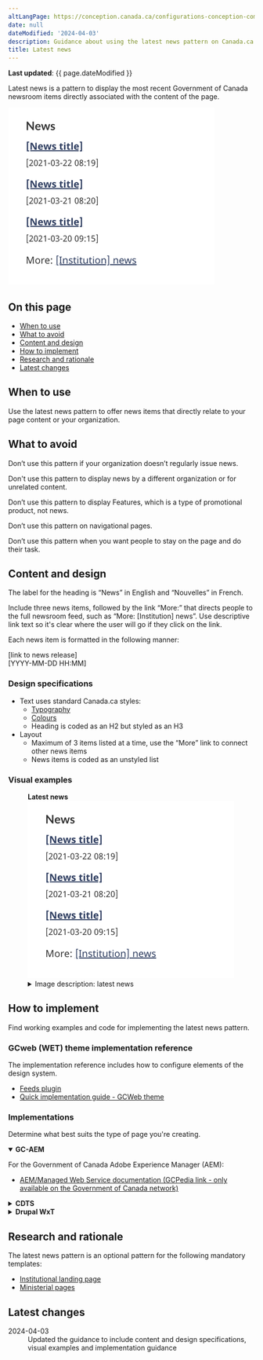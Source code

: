 ```yaml
---
altLangPage: https://conception.canada.ca/configurations-conception-communes/nouveautes.html
date: null
dateModified: '2024-04-03'
description: Guidance about using the latest news pattern on Canada.ca.
title: Latest news
---
```

<p><strong>Last updated</strong>: {{ page.dateModified }}</p>
<p>Latest news is a pattern to display the most recent Government of Canada newsroom items directly associated with the content of the page.</p>
<div class="pattern-demo mrgn-tp-lg mrgn-bttm-xl"><img src="../images/latest-news-en.png" class="img-responsive" alt="" /></div>
<section>
    <h2>On this page</h2>
    <ul>
        <li><a href="#use">When to use</a></li>
        <li><a href="#avoid">What to avoid</a></li>
        <li><a href="#design">Content and design</a></li>
        <li><a href="#implement">How to implement</a></li>
        <li><a href="#research">Research and rationale</a></li>
        <li><a href="#latest">Latest changes</a></li>
    </ul>
</section>
<section>
    <h2 id="use">When to use</h2>
    <p>Use the latest news pattern to offer news items that directly relate to your page content or your organization.</p>
</section>
<section>
    <h2 id="avoid">What to avoid</h2>
    <p>Don’t use this pattern if your organization doesn’t regularly issue news.</p>
    <p>Don't use this pattern to display news by a different organization or for unrelated content.</p>
    <p>Don’t use this pattern to display Features, which is a type of promotional product, not news.</p>
    <p>Don’t use this pattern on navigational pages.</p>
    <p>Don’t use this pattern when you want people to stay on the page and do their task.</p>
</section>
<section>
    <h2 id="design">Content and design</h2>
    <p>The label for the heading is “News” in English and “Nouvelles” in French.</p>
    <p>Include three news items, followed by the link “More:” that directs people to the full newsroom feed, such as “More: [Institution] news”. Use descriptive link text so it's clear where the user will go if they click on the link.</p>
    <p>Each news item is formatted in the following manner:</p>
    <p>
        [link to news release]<br />
        [YYYY-MM-DD HH:MM]
    </p>
    <h3>Design specifications</h3>
    <ul>
        <li>
            Text uses standard Canada.ca styles:
            <ul>
                <li><a href="https://design.canada.ca/styles/typography.html">Typography</a></li>
                <li><a href="https://design.canada.ca/styles/colours.html">Colours</a></li>
                <li>Heading is coded as an H2 but styled as an H3</li>
            </ul>
        </li>
        <li>
            Layout
            <ul>
                <li>Maximum of 3 items listed at a time, use the “More” link to connect other news items</li>
                <li>News items is coded as an unstyled list</li>
            </ul>
        </li>
    </ul>
    <h3>Visual examples</h3>
    <div class="pattern-demo mrgn-tp-md mrgn-bttm-md">
        <figure class="mrgn-tp-md mrgn-bttm-lg">
            <figcaption><b>Latest news</b></figcaption>
            <img src="../images/latest-news-en.png" class="img-responsive" alt="Latest news pattern. Text version below:" />
            <details>
                <summary class="wb-toggle" data-toggle='{"print":"on"}'>Image description: latest news</summary>
                <p>
                    A heading, News, is followed by three links. Each link title is [News title]. Under each link is a placeholder for the date and time, presented as YYYY-MM-DD HH:MM. Below the list of links and dates there is a line that
                    says More: [Institution] news.
                </p>
            </details>
        </figure>
    </div>
</section>
<section>
    <h2 id="implement">How to implement</h2>
    <p>Find working examples and code for implementing the latest news pattern.</p>
    <h3>GCweb (WET) theme implementation reference</h3>
    <p>The implementation reference includes how to configure elements of the design system.</p>
    <ul>
        <li><a href="https://wet-boew.github.io/gcweb-compiled-demos/wetboew-demos/feeds/feeds-en.html">Feeds plugin</a></li>
        <li><a href="https://wet-boew.github.io/GCWeb/docs/implementing-en.html">Quick implementation guide - GCWeb theme</a></li>
    </ul>
    <h3>Implementations</h3>
    <p>Determine what best suits the type of page you're creating.</p>
    <div class="row">
        <div class="col-md-8">
            <div class="wb-tabs mrgn-tp-lg">
                <div class="tabpanels">
                    <details id="004" open="open">
                        <summary><strong>GC-AEM</strong></summary>
                        <p class="mrgn-tp-lg">For the Government of Canada Adobe Experience Manager (AEM):</p>
                        <ul>
                            <li><a href="https://www.gcpedia.gc.ca/wiki/AEM_GC-specific_Documentation_6.5">AEM/Managed Web Service documentation (GCPedia link - only available on the Government of Canada network)</a></li>
                        </ul>
                    </details>
                    <details id="005">
                        <summary><strong>CDTS</strong></summary>
                        <p class="mrgn-tp-lg">For the Centrally Deployed Templates Solution (CDTS):</p>
                        <ul>
                            <li><a href="https://cenw-wscoe.github.io/sgdc-cdts/docs/index-en.html">CDTS documentation</a></li>
                        </ul>
                    </details>
                    <details id="006">
                        <summary><strong>Drupal WxT</strong></summary>
                        <p class="mrgn-tp-lg">For Drupal WxT:</p>
                        <ul>
                            <li><a href="https://drupalwxt.github.io/">Drupal WxT documentation</a></li>
                        </ul>
                    </details>
                </div>
            </div>
        </div>
    </div>
</section>
<section>
    <h2 id="research">Research and rationale</h2>
    <p>The latest news pattern is an optional pattern for the following mandatory templates:</p>
    <ul>
        <li><a href="https://design.canada.ca/mandatory-templates/institutional-profile-pages.html">Institutional landing page</a></li>
        <li><a href="https://design.canada.ca/mandatory-templates/ministerial-profile-pages.html">Ministerial pages</a></li>
    </ul>
</section>
<section>
    <h2 id="latest">Latest changes</h2>
    <dl class="dl-horizontal">
        <dt>
            <time datetime="2024-04-03" class="link-muted">2024-04-03</time>
        </dt>
        <dd>Updated the guidance to include content and design specifications, visual examples and implementation guidance</dd>
    </dl>
</section>
